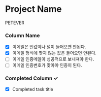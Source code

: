 # Project Name
PETEVER

### Column Name
- [x] 이메일은 빈값이나 널이 들어오면 안된다. 
- [x] 이메일 형식에 맞지 않는 값은 들어오면 안된다.
- [ ] 이메일 인증메일이 성공적으로 보내져야 한다.
- [ ] 이메일 인증번호가 맞아야 인증이 된다.

### Completed Column ✓
- [x] Completed task title  